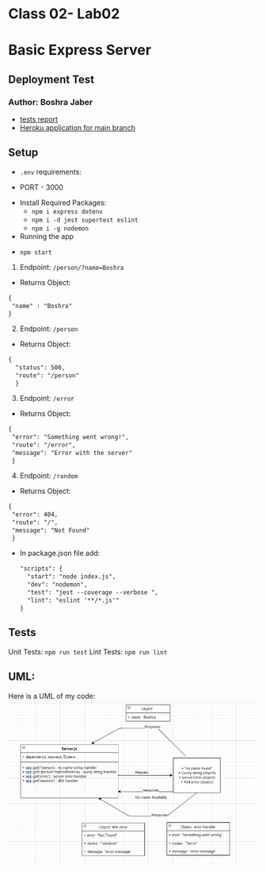 # Class 02- Lab02
# Basic Express Server
## Deployment Test
### Author: Boshra Jaber
* [tests report](https://github.com/BoshraJaber/basic-express-server/actions)
* [Heroku application for main branch](https://boshra-server-deploy-prod.herokuapp.com/)

## Setup
- `.env` requirements:
 * PORT - 3000
- Install Required Packages:
  * `npm i express dotenv`
  * `npm i -d jest supertest eslint`
  * `npm i -g nodemon`
- Running the app
 * `npm start`
 1. Endpoint: `/person/?name=Boshra`
   * Returns Object:
  ```
  {
   "name" : "Boshra"
  }
  ```
 2. Endpoint: `/person`
   * Returns Object:
  ```
  {
    "status": 500,
    "route": "/person"
    }
  ``` 
 3. Endpoint: `/error`
   * Returns Object:
  ```
  {
   "error": "Something went wrong!",
   "route": "/error",
   "message": "Error with the server"
   }
  ```
 4. Endpoint: `/random`
   * Returns Object:
  ```
  {
   "error": 404,
   "route": "/",
   "message": "Not Found"
   }
  ```
- In package.json file add:
  ```
  "scripts": {
    "start": "node index.js",
    "dev": "nodemon",
    "test": "jest --coverage --verbose ",
    "lint": "eslint '**/*.js'"
  }
  ```

## Tests
Unit Tests: `npm run test`
Lint Tests: `npm run lint`

## UML:
Here is a UML of my code: 
![](./src/lab02.png)